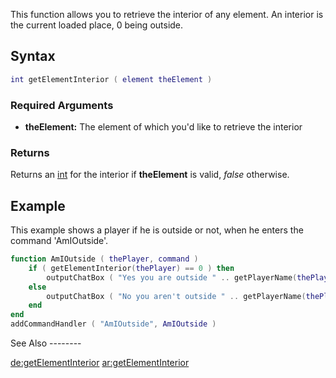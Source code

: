 This function allows you to retrieve the interior of any element. An interior is the current loaded place, 0 being outside.

Syntax
------

``` lua
int getElementInterior ( element theElement )
```

### Required Arguments

-   **theElement:** The element of which you'd like to retrieve the interior

### Returns

Returns an [int](/docs/int.md "wikilink") for the interior if **theElement** is valid, *false* otherwise.

Example
-------

<section show="true" name="Server" class="server">
This example shows a player if he is outside or not, when he enters the command 'AmIOutside'.

``` lua
function AmIOutside ( thePlayer, command )
    if ( getElementInterior(thePlayer) == 0 ) then
        outputChatBox ( "Yes you are outside " .. getPlayerName(thePlayer), thePlayer )
    else
        outputChatBox ( "No you aren't outside " .. getPlayerName(thePlayer), thePlayer )
    end
end
addCommandHandler ( "AmIOutside", AmIOutside )
```

</section>
See Also
--------

[de:getElementInterior](/docs/de-getelementinterior.md "wikilink") [ar:getElementInterior](/docs/ar-getelementinterior.md "wikilink")
